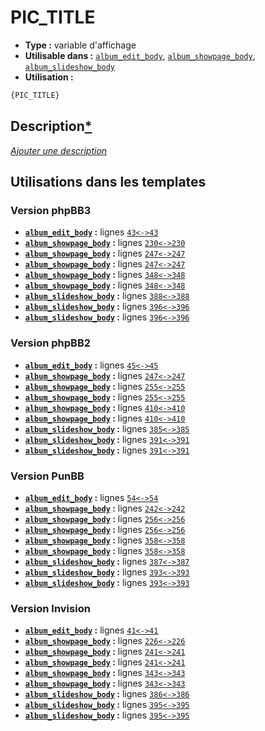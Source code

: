 # PIC_TITLE
* __Type :__ variable d'affichage
* __Utilisable dans :__ [`album_edit_body`](../tpl/album_edit_body.md#readme), [`album_showpage_body`](../tpl/album_showpage_body.md#readme), [`album_slideshow_body`](../tpl/album_slideshow_body.md#readme)
* __Utilisation :__

```html
{PIC_TITLE}
```

## Description[*](https://fa-tvars.appspot.com/var/PIC_TITLE)
[*Ajouter une description*](https://fa-tvars.appspot.com/var/PIC_TITLE)

## Utilisations dans les templates

### Version phpBB3
* __[`album_edit_body`](../tpl/album_edit_body.md#readme) :__ lignes [`43`](../src/prosilver/album_edit_body.tpl#L43)[`<->`](../src/prosilver/album_edit_body.tpl#L43-L43)[`43`](../src/prosilver/album_edit_body.tpl#L43)
* __[`album_showpage_body`](../tpl/album_showpage_body.md#readme) :__ lignes [`230`](../src/prosilver/album_showpage_body.tpl#L230)[`<->`](../src/prosilver/album_showpage_body.tpl#L230-L230)[`230`](../src/prosilver/album_showpage_body.tpl#L230)
* __[`album_showpage_body`](../tpl/album_showpage_body.md#readme) :__ lignes [`247`](../src/prosilver/album_showpage_body.tpl#L247)[`<->`](../src/prosilver/album_showpage_body.tpl#L247-L247)[`247`](../src/prosilver/album_showpage_body.tpl#L247)
* __[`album_showpage_body`](../tpl/album_showpage_body.md#readme) :__ lignes [`247`](../src/prosilver/album_showpage_body.tpl#L247)[`<->`](../src/prosilver/album_showpage_body.tpl#L247-L247)[`247`](../src/prosilver/album_showpage_body.tpl#L247)
* __[`album_showpage_body`](../tpl/album_showpage_body.md#readme) :__ lignes [`348`](../src/prosilver/album_showpage_body.tpl#L348)[`<->`](../src/prosilver/album_showpage_body.tpl#L348-L348)[`348`](../src/prosilver/album_showpage_body.tpl#L348)
* __[`album_showpage_body`](../tpl/album_showpage_body.md#readme) :__ lignes [`348`](../src/prosilver/album_showpage_body.tpl#L348)[`<->`](../src/prosilver/album_showpage_body.tpl#L348-L348)[`348`](../src/prosilver/album_showpage_body.tpl#L348)
* __[`album_slideshow_body`](../tpl/album_slideshow_body.md#readme) :__ lignes [`388`](../src/prosilver/album_slideshow_body.tpl#L388)[`<->`](../src/prosilver/album_slideshow_body.tpl#L388-L388)[`388`](../src/prosilver/album_slideshow_body.tpl#L388)
* __[`album_slideshow_body`](../tpl/album_slideshow_body.md#readme) :__ lignes [`396`](../src/prosilver/album_slideshow_body.tpl#L396)[`<->`](../src/prosilver/album_slideshow_body.tpl#L396-L396)[`396`](../src/prosilver/album_slideshow_body.tpl#L396)
* __[`album_slideshow_body`](../tpl/album_slideshow_body.md#readme) :__ lignes [`396`](../src/prosilver/album_slideshow_body.tpl#L396)[`<->`](../src/prosilver/album_slideshow_body.tpl#L396-L396)[`396`](../src/prosilver/album_slideshow_body.tpl#L396)

### Version phpBB2
* __[`album_edit_body`](../tpl/album_edit_body.md#readme) :__ lignes [`45`](../src/subsilver/album_edit_body.tpl#L45)[`<->`](../src/subsilver/album_edit_body.tpl#L45-L45)[`45`](../src/subsilver/album_edit_body.tpl#L45)
* __[`album_showpage_body`](../tpl/album_showpage_body.md#readme) :__ lignes [`247`](../src/subsilver/album_showpage_body.tpl#L247)[`<->`](../src/subsilver/album_showpage_body.tpl#L247-L247)[`247`](../src/subsilver/album_showpage_body.tpl#L247)
* __[`album_showpage_body`](../tpl/album_showpage_body.md#readme) :__ lignes [`255`](../src/subsilver/album_showpage_body.tpl#L255)[`<->`](../src/subsilver/album_showpage_body.tpl#L255-L255)[`255`](../src/subsilver/album_showpage_body.tpl#L255)
* __[`album_showpage_body`](../tpl/album_showpage_body.md#readme) :__ lignes [`255`](../src/subsilver/album_showpage_body.tpl#L255)[`<->`](../src/subsilver/album_showpage_body.tpl#L255-L255)[`255`](../src/subsilver/album_showpage_body.tpl#L255)
* __[`album_showpage_body`](../tpl/album_showpage_body.md#readme) :__ lignes [`410`](../src/subsilver/album_showpage_body.tpl#L410)[`<->`](../src/subsilver/album_showpage_body.tpl#L410-L410)[`410`](../src/subsilver/album_showpage_body.tpl#L410)
* __[`album_showpage_body`](../tpl/album_showpage_body.md#readme) :__ lignes [`410`](../src/subsilver/album_showpage_body.tpl#L410)[`<->`](../src/subsilver/album_showpage_body.tpl#L410-L410)[`410`](../src/subsilver/album_showpage_body.tpl#L410)
* __[`album_slideshow_body`](../tpl/album_slideshow_body.md#readme) :__ lignes [`385`](../src/subsilver/album_slideshow_body.tpl#L385)[`<->`](../src/subsilver/album_slideshow_body.tpl#L385-L385)[`385`](../src/subsilver/album_slideshow_body.tpl#L385)
* __[`album_slideshow_body`](../tpl/album_slideshow_body.md#readme) :__ lignes [`391`](../src/subsilver/album_slideshow_body.tpl#L391)[`<->`](../src/subsilver/album_slideshow_body.tpl#L391-L391)[`391`](../src/subsilver/album_slideshow_body.tpl#L391)
* __[`album_slideshow_body`](../tpl/album_slideshow_body.md#readme) :__ lignes [`391`](../src/subsilver/album_slideshow_body.tpl#L391)[`<->`](../src/subsilver/album_slideshow_body.tpl#L391-L391)[`391`](../src/subsilver/album_slideshow_body.tpl#L391)

### Version PunBB
* __[`album_edit_body`](../tpl/album_edit_body.md#readme) :__ lignes [`54`](../src/punbb/album_edit_body.tpl#L54)[`<->`](../src/punbb/album_edit_body.tpl#L54-L54)[`54`](../src/punbb/album_edit_body.tpl#L54)
* __[`album_showpage_body`](../tpl/album_showpage_body.md#readme) :__ lignes [`242`](../src/punbb/album_showpage_body.tpl#L242)[`<->`](../src/punbb/album_showpage_body.tpl#L242-L242)[`242`](../src/punbb/album_showpage_body.tpl#L242)
* __[`album_showpage_body`](../tpl/album_showpage_body.md#readme) :__ lignes [`256`](../src/punbb/album_showpage_body.tpl#L256)[`<->`](../src/punbb/album_showpage_body.tpl#L256-L256)[`256`](../src/punbb/album_showpage_body.tpl#L256)
* __[`album_showpage_body`](../tpl/album_showpage_body.md#readme) :__ lignes [`256`](../src/punbb/album_showpage_body.tpl#L256)[`<->`](../src/punbb/album_showpage_body.tpl#L256-L256)[`256`](../src/punbb/album_showpage_body.tpl#L256)
* __[`album_showpage_body`](../tpl/album_showpage_body.md#readme) :__ lignes [`358`](../src/punbb/album_showpage_body.tpl#L358)[`<->`](../src/punbb/album_showpage_body.tpl#L358-L358)[`358`](../src/punbb/album_showpage_body.tpl#L358)
* __[`album_showpage_body`](../tpl/album_showpage_body.md#readme) :__ lignes [`358`](../src/punbb/album_showpage_body.tpl#L358)[`<->`](../src/punbb/album_showpage_body.tpl#L358-L358)[`358`](../src/punbb/album_showpage_body.tpl#L358)
* __[`album_slideshow_body`](../tpl/album_slideshow_body.md#readme) :__ lignes [`387`](../src/punbb/album_slideshow_body.tpl#L387)[`<->`](../src/punbb/album_slideshow_body.tpl#L387-L387)[`387`](../src/punbb/album_slideshow_body.tpl#L387)
* __[`album_slideshow_body`](../tpl/album_slideshow_body.md#readme) :__ lignes [`393`](../src/punbb/album_slideshow_body.tpl#L393)[`<->`](../src/punbb/album_slideshow_body.tpl#L393-L393)[`393`](../src/punbb/album_slideshow_body.tpl#L393)
* __[`album_slideshow_body`](../tpl/album_slideshow_body.md#readme) :__ lignes [`393`](../src/punbb/album_slideshow_body.tpl#L393)[`<->`](../src/punbb/album_slideshow_body.tpl#L393-L393)[`393`](../src/punbb/album_slideshow_body.tpl#L393)

### Version Invision
* __[`album_edit_body`](../tpl/album_edit_body.md#readme) :__ lignes [`41`](../src/invision/album_edit_body.tpl#L41)[`<->`](../src/invision/album_edit_body.tpl#L41-L41)[`41`](../src/invision/album_edit_body.tpl#L41)
* __[`album_showpage_body`](../tpl/album_showpage_body.md#readme) :__ lignes [`226`](../src/invision/album_showpage_body.tpl#L226)[`<->`](../src/invision/album_showpage_body.tpl#L226-L226)[`226`](../src/invision/album_showpage_body.tpl#L226)
* __[`album_showpage_body`](../tpl/album_showpage_body.md#readme) :__ lignes [`241`](../src/invision/album_showpage_body.tpl#L241)[`<->`](../src/invision/album_showpage_body.tpl#L241-L241)[`241`](../src/invision/album_showpage_body.tpl#L241)
* __[`album_showpage_body`](../tpl/album_showpage_body.md#readme) :__ lignes [`241`](../src/invision/album_showpage_body.tpl#L241)[`<->`](../src/invision/album_showpage_body.tpl#L241-L241)[`241`](../src/invision/album_showpage_body.tpl#L241)
* __[`album_showpage_body`](../tpl/album_showpage_body.md#readme) :__ lignes [`343`](../src/invision/album_showpage_body.tpl#L343)[`<->`](../src/invision/album_showpage_body.tpl#L343-L343)[`343`](../src/invision/album_showpage_body.tpl#L343)
* __[`album_showpage_body`](../tpl/album_showpage_body.md#readme) :__ lignes [`343`](../src/invision/album_showpage_body.tpl#L343)[`<->`](../src/invision/album_showpage_body.tpl#L343-L343)[`343`](../src/invision/album_showpage_body.tpl#L343)
* __[`album_slideshow_body`](../tpl/album_slideshow_body.md#readme) :__ lignes [`386`](../src/invision/album_slideshow_body.tpl#L386)[`<->`](../src/invision/album_slideshow_body.tpl#L386-L386)[`386`](../src/invision/album_slideshow_body.tpl#L386)
* __[`album_slideshow_body`](../tpl/album_slideshow_body.md#readme) :__ lignes [`395`](../src/invision/album_slideshow_body.tpl#L395)[`<->`](../src/invision/album_slideshow_body.tpl#L395-L395)[`395`](../src/invision/album_slideshow_body.tpl#L395)
* __[`album_slideshow_body`](../tpl/album_slideshow_body.md#readme) :__ lignes [`395`](../src/invision/album_slideshow_body.tpl#L395)[`<->`](../src/invision/album_slideshow_body.tpl#L395-L395)[`395`](../src/invision/album_slideshow_body.tpl#L395)

